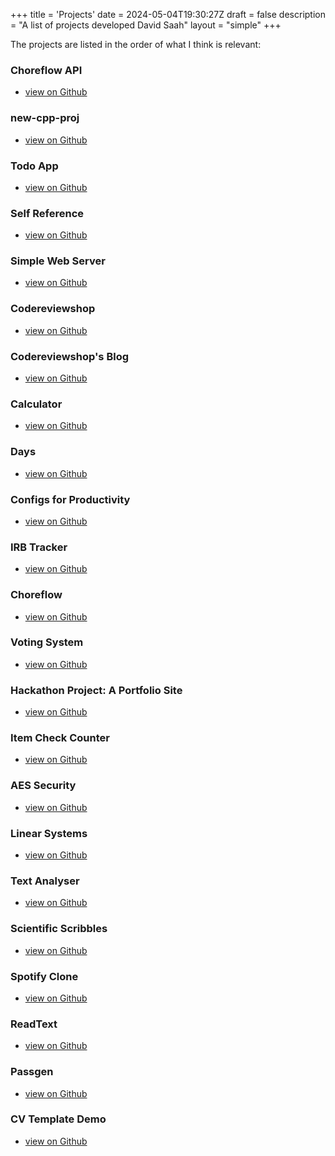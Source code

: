 +++
title = 'Projects'
date = 2024-05-04T19:30:27Z
draft = false
description = "A list of projects developed David Saah"
layout = "simple"
+++

The projects are listed in the order of what I think is relevant:

### Choreflow API

- [view on Github](https://github.com/DaveSaah/choreflow-api)

### new-cpp-proj

- [view on Github](https://github.com/DaveSaah/new-cpp-proj)

### Todo App

- [view on Github](https://github.com/project-graveyard/todo-app)

### Self Reference

- [view on Github](https://github.com/project-graveyard/Self-Reference)

### Simple Web Server

- [view on Github](https://github.com/DaveSaah/simple-web-server)

### Codereviewshop

- [view on Github](https://github.com/project-graveyard/codereviewshop)

### Codereviewshop's Blog

- [view on Github](https://github.com/project-graveyard/blog)

### Calculator

- [view on Github](https://github.com/project-graveyard/Calculator)

### Days

- [view on Github](https://github.com/project-graveyard/days)

### Configs for Productivity

- [view on Github](https://github.com/DaveSaah/dotfiles)

### IRB Tracker

- [view on Github](https://github.com/boring-school-work/irb-tracker)

### Choreflow

- [view on Github](https://github.com/boring-school-work/choreflow)

### Voting System

- [view on Github](https://github.com/project-graveyard/voting-system)

### Hackathon Project: A Portfolio Site

- [view on Github](https://github.com/project-graveyard/portfolio)

### Item Check Counter

- [view on Github](https://github.com/project-graveyard/Item-Check)

### AES Security

- [view on Github](https://github.com/project-graveyard/AES_Security)

### Linear Systems

- [view on Github](https://github.com/project-graveyard/linear-systems)

### Text Analyser

- [view on Github](https://github.com/project-graveyard/Text-Analyser)

### Scientific Scribbles

- [view on Github](https://github.com/project-graveyard/Scientific)

### Spotify Clone

- [view on Github](https://github.com/project-graveyard/spotify-clone)

### ReadText

- [view on Github](https://github.com/project-graveyard/ReadText)

### Passgen

- [view on Github](https://github.com/project-graveyard/passgen)

### CV Template Demo

- [view on Github](https://github.com/boring-school-work/cv-template-demo)
